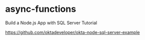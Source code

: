 # async-functions
Build a Node.js App with SQL Server Tutorial

https://github.com/oktadeveloper/okta-node-sql-server-example